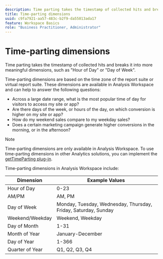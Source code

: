 ```yaml
---
description: Time parting takes the timestamp of collected hits and breaks it into more meaningful dimensions, such as "Hour of Day" or "Day of Week".
title: Time-parting dimensions
uuid: c9fa7921-aa57-483c-b2f9-da55013ada17
feature: Workspace Basics
role: "Business Practitioner, Administrator"
---
```


# Time-parting dimensions

Time parting takes the timestamp of collected hits and breaks it into more meaningful dimensions, such as "Hour of Day" or "Day of Week".

Time-parting dimensions are based on the time zone of the report suite or virtual report suite. These dimensions are available in Analysis Workspace and can help to answer the following questions:

* Across a large date range, what is the most popular time of day for visitors to access my site or app? 
* Are there days of the week, or hours of the day, on which conversion is higher on my site or app? 
* How do my weekend sales compare to my weekday sales? 
* Does a certain marketing campaign generate higher conversions in the morning, or in the afternoon?

>[!NOTE]
>
>Time-parting dimensions are only available in Analysis Workspace. To use time-parting dimensions in other Analytics solutions, you can implement the [getTimeParting plug-in](https://docs.adobe.com/content/help/en/analytics/implementation/vars/plugins/gettimeparting.html).

Time-parting dimensions in Analysis Workspace include: 

| Dimension | Example Values |
|--- |--- |
|Hour of Day|0-23|
|AM/PM|AM, PM|
|Day of Week|Monday, Tuesday, Wednesday, Thursday, Friday, Saturday, Sunday|
|Weekend/Weekday|Weekend, Weekday|
|Day of Month|1-31|
|Month of Year|January-December|
|Day of Year|1-366|
|Quarter of Year|Q1, Q2, Q3, Q4|
